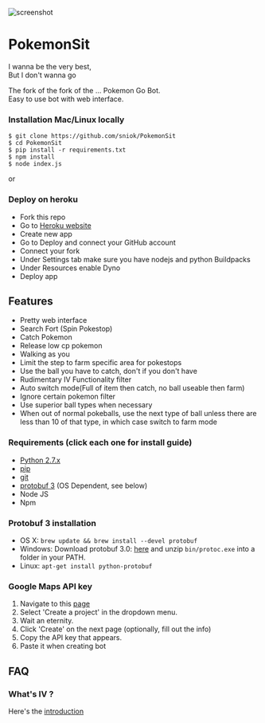 ![screenshot](http://i.imgur.com/dATFEyr.png)
# PokemonSit
I wanna be the very best,  
But I don't wanna go  

The fork of the fork of the ... Pokemon Go Bot.  
Easy to use bot with web interface.

### Installation Mac/Linux locally
```
$ git clone https://github.com/sniok/PokemonSit  
$ cd PokemonSit 
$ pip install -r requirements.txt
$ npm install
$ node index.js
```
or
### Deploy on heroku
 - Fork this repo
 - Go to [Heroku website](https://dashboard.heroku.com/)
 - Create new app
 - Go to Deploy and connect your GitHub account
 - Connect your fork
 - Under Settings tab make sure you have nodejs and python Buildpacks
 - Under Resources enable Dyno
 - Deploy app


## Features
 * Pretty web interface
 * Search Fort (Spin Pokestop)
 * Catch Pokemon
 * Release low cp pokemon
 * Walking as you
 * Limit the step to farm specific area for pokestops
 * Use the ball you have to catch, don't if you don't have
 * Rudimentary IV Functionality filter
 * Auto switch mode(Full of item then catch, no ball useable then farm)
 * Ignore certain pokemon filter
 * Use superior ball types when necessary
 * When out of normal pokeballs, use the next type of ball unless there are less than 10 of that type, in which case switch to farm mode

### Requirements (click each one for install guide)

- [Python 2.7.x](http://docs.python-guide.org/en/latest/starting/installation/)
- [pip](https://pip.pypa.io/en/stable/installing/)
- [git](https://git-scm.com/book/en/v2/Getting-Started-Installing-Git)
- [protobuf 3](https://github.com/google/protobuf) (OS Dependent, see below)
- Node JS
- Npm
### Protobuf 3 installation

- OS X:  `brew update && brew install --devel protobuf`
- Windows: Download protobuf 3.0: [here](https://github.com/google/protobuf/releases/download/v3.0.0-beta-4/protoc-3.0.0-beta-4-win32.zip) and unzip `bin/protoc.exe` into a folder in your PATH.
- Linux: `apt-get install python-protobuf`

### Google Maps API key

1. Navigate to this [page](https://console.developers.google.com/flows/enableapi?apiid=maps_backend,geocoding_backend,directions_backend,distance_matrix_backend,elevation_backend,places_backend&keyType=CLIENT_SIDE&reusekey=true)
2. Select 'Create a project' in the dropdown menu.
3. Wait an eternity.
4. Click 'Create' on the next page (optionally, fill out the info)
5. Copy the API key that appears.
6. Paste it when creating bot

## FAQ

### What's IV ?
Here's the [introduction](http://bulbapedia.bulbagarden.net/wiki/Individual_values)
